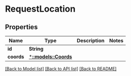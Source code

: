 # RequestLocation

## Properties
Name | Type | Description | Notes
------------ | ------------- | ------------- | -------------
**id** | **String** |  | 
**coords** | [***::models::Coords**](Coords.md) |  | 

[[Back to Model list]](../README.md#documentation-for-models) [[Back to API list]](../README.md#documentation-for-api-endpoints) [[Back to README]](../README.md)


